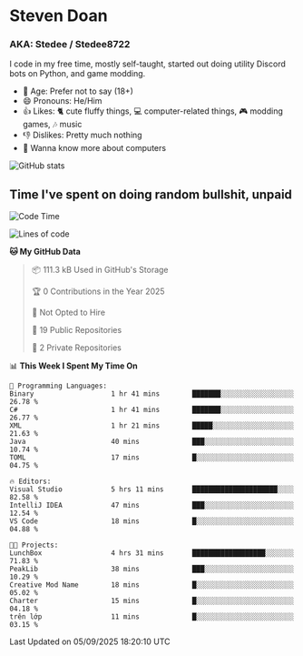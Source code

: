 # Steven Doan
### AKA: Stedee / Stedee8722
I code in my free time, mostly self-taught, started out doing utility Discord bots on Python, and game modding.

- 🤔 Age: Prefer not to say (18+)
- 😄 Pronouns: He/Him
- 👍 Likes: 🐈 cute fluffy things, 💻 computer-related things, 🎮 modding games, 🎶 music
- 👎 Dislikes: Pretty much nothing
- 🥹 Wanna know more about computers

![GitHub stats](https://github-readme-stats-iota-mocha-40.vercel.app/api?username=Stedee8722&show=prs_merged,prs_merged_percentage&show_icons=true&theme=transparent)

## Time I've spent on doing random bullshit, unpaid
<!--START_SECTION:Time I've spent on doing random bullshit, unpaid-->
![Code Time](http://img.shields.io/badge/Code%20Time-324%20hrs%2043%20mins-blue)

![Lines of code](https://img.shields.io/badge/From%20Hello%20World%20I%27ve%20Written-87.2%20thousand%20lines%20of%20code-blue)

**🐱 My GitHub Data** 

> 📦 111.3 kB Used in GitHub's Storage 
 > 
> 🏆 0 Contributions in the Year 2025
 > 
> 🚫 Not Opted to Hire
 > 
> 📜 19 Public Repositories 
 > 
> 🔑 2 Private Repositories 
 > 
📊 **This Week I Spent My Time On** 

```text
💬 Programming Languages: 
Binary                   1 hr 41 mins        ███████░░░░░░░░░░░░░░░░░░   26.78 % 
C#                       1 hr 41 mins        ███████░░░░░░░░░░░░░░░░░░   26.77 % 
XML                      1 hr 21 mins        █████░░░░░░░░░░░░░░░░░░░░   21.63 % 
Java                     40 mins             ███░░░░░░░░░░░░░░░░░░░░░░   10.74 % 
TOML                     17 mins             █░░░░░░░░░░░░░░░░░░░░░░░░   04.75 % 

🔥 Editors: 
Visual Studio            5 hrs 11 mins       █████████████████████░░░░   82.58 % 
IntelliJ IDEA            47 mins             ███░░░░░░░░░░░░░░░░░░░░░░   12.54 % 
VS Code                  18 mins             █░░░░░░░░░░░░░░░░░░░░░░░░   04.88 % 

🐱‍💻 Projects: 
LunchBox                 4 hrs 31 mins       ██████████████████░░░░░░░   71.83 % 
PeakLib                  38 mins             ███░░░░░░░░░░░░░░░░░░░░░░   10.29 % 
Creative Mod Name        18 mins             █░░░░░░░░░░░░░░░░░░░░░░░░   05.02 % 
Charter                  15 mins             █░░░░░░░░░░░░░░░░░░░░░░░░   04.18 % 
trên lớp                 11 mins             █░░░░░░░░░░░░░░░░░░░░░░░░   03.15 % 
```


 Last Updated on 05/09/2025 18:20:10 UTC
<!--END_SECTION:Time I've spent on doing random bullshit, unpaid-->
